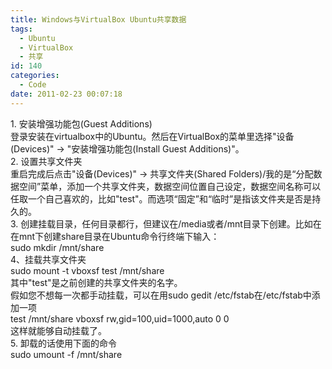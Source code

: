 ```yaml
---
title: Windows与VirtualBox Ubuntu共享数据
tags:
  - Ubuntu
  - VirtualBox
  - 共享
id: 140
categories:
  - Code
date: 2011-02-23 00:07:18
---
```


1\. 安装增强功能包(Guest Additions)   
登录安装在virtualbox中的Ubuntu。然后在VirtualBox的菜单里选择&quot;设备(Devices)&quot; -&gt; &quot;安装增强功能包(Install Guest Additions)&quot;。    
2\. 设置共享文件夹    
重启完成后点击&quot;设备(Devices)&quot; -&gt; 共享文件夹(Shared Folders)/我的是“分配数据空间”菜单，添加一个共享文件夹，数据空间位置自己设定，数据空间名称可以任取一个自己喜欢的，比如&quot;test&quot;。而选项“固定”和“临时”是指该文件夹是否是持久的。    
3\. 创建挂载目录，任何目录都行，但建议在/media或者/mnt目录下创建。比如在在mnt下创建share目录在Ubuntu命令行终端下输入：    
sudo mkdir /mnt/share    
4、挂载共享文件夹    
sudo mount -t vboxsf test /mnt/share    
其中&quot;test&quot;是之前创建的共享文件夹的名字。    
假如您不想每一次都手动挂载，可以在用sudo gedit /etc/fstab在/etc/fstab中添加一项    
test /mnt/share vboxsf rw,gid=100,uid=1000,auto 0 0    
这样就能够自动挂载了。    
5\. 卸载的话使用下面的命令    
sudo umount -f /mnt/share